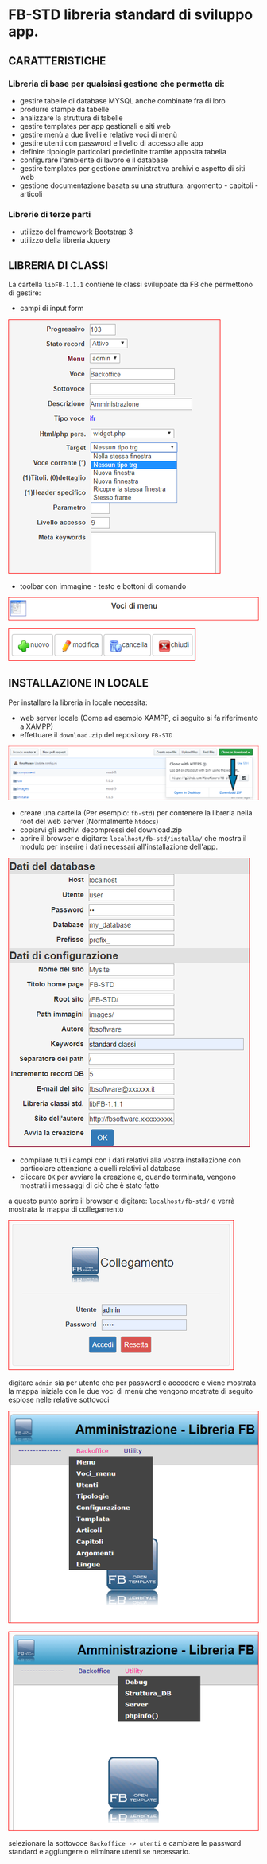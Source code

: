 # FB-STD   libreria standard di sviluppo app.
## CARATTERISTICHE
### Libreria di base per qualsiasi gestione che permetta di:
- gestire tabelle di database MYSQL anche combinate fra di loro
- produrre stampe da tabelle
- analizzare la struttura di tabelle 
- gestire templates per app gestionali e siti web
- gestire menù a due livelli e relative voci di menù
- gestire utenti con password e livello di accesso alle app
- definire tipologie particolari predefinite tramite apposita tabella
- configurare l'ambiente di lavoro e il database
- gestire templates per gestione amministrativa archivi e aspetto di siti web
- gestione documentazione basata su una struttura: argomento - capitoli - articoli

### Librerie di terze parti
- utilizzo del framework Bootstrap 3
- utilizzo della libreria Jquery

## LIBRERIA DI CLASSI
La cartella `libFB-1.1.1` contiene le classi sviluppate da FB che permettono di gestire:
- campi di input form

![fields][7] 

[7]: tutorial/fields.PNG

- toolbar con immagine - testo e bottoni di comando

![toolbar 1][4] 

[4]: tutorial/toolbar-1.PNG

![toolbar 2][5] 

[5]: tutorial/toolbar-2.PNG

## INSTALLAZIONE IN LOCALE
Per installare la libreria in locale necessita:
- web server locale (Come ad esempio XAMPP, di seguito si fa riferimento a XAMPP)
- effettuare il `download.zip` del repository `FB-STD` 

![download][8] 

[8]: tutorial/download.png
- creare una cartella (Per esempio: `fb-std`) per contenere la libreria nella root del web server (Normalmente `htdocs`)
- copiarvi gli archivi decompressi del download.zip
- aprire il browser e digitare: `localhost/fb-std/installa/` che mostra il modulo per inserire i dati necessari all'installazione dell'app.

![installa][9] 

[9]: tutorial/installa.PNG

- compilare tutti i campi con i dati relativi alla vostra installazione con particolare attenzione a quelli relativi al database
- cliccare `OK` per avviare la creazione e, quando terminata, vengono mostrati i messaggi di ciò che è stato fatto

a questo punto aprire il browser e digitare: `localhost/fb-std/` e verrà mostrata la mappa di collegamento

![login][3] 

[3]: tutorial/login.PNG

digitare `admin` sia per utente che per password e accedere e viene mostrata la mappa iniziale con le due voci di menù che vengono mostrate di seguito esplose nelle relative sottovoci

![menu 1][2]                                                        

[2]: tutorial/menu-1.PNG                                            

![menu 2][1] 

[1]: tutorial/menu-2.PNG

selezionare la sottovoce `Backoffice -> utenti` e cambiare le password standard e aggiungere o eliminare utenti se necessario. 
